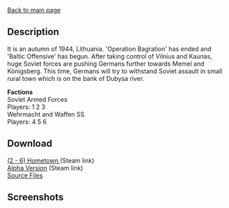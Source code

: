 [Back to main page](https://taddan.github.io/library/)<br/>
## Description
It is an autumn of 1944, Lithuania. 'Operation Bagration' has ended and 'Baltic Offensive' has begun. After taking control of Vilnius and Kaunas, huge Soviet forces are pushing Germans further towards Memel and Königsberg. This time, Germans will try to withstand Soviet assault in small rural town which is on the bank of Dubysa river.

<b>Factions</b><br/>
Soviet Armed Forces<br/>
Players: 1 2 3<br/>
Wehrmacht and Waffen SS<br/>
Players: 4 5 6<br/>
## Download
[(2 - 6) Hometown ](https://steamcommunity.com/sharedfiles/filedetails/?id=943145481) (Steam link)<br/>
[Alpha Version](https://steamcommunity.com/sharedfiles/filedetails/?id=943145481) (Steam link)<br/>
[Source Files]() 

## Screenshots
